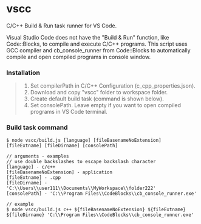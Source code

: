 # vscc
C/C++ Build &amp; Run task runner for VS Code.

Visual Studio Code does not have the "Build & Run" function, like Code::Blocks, to compile and execute C/C++ programs. This script uses GCC compiler and cb_console_runner from Code::Blocks to automatically compile and open compiled programs in console window.

### Installation
> 1) Set compilerPath in C/C++ Configuration (c_cpp_properties.json).
> 2) Download and copy "vscc" folder to workspace folder.
> 3) Create default build task (command is shown below).
> 4) Set consolePath. Leave empty if you want to open compiled programs in VS Code terminal.

### Build task command
    $ node vscc/build.js [language] [fileBasenameNoExtension] [fileExtname] [fileDirname] [consolePath]
    
    // arguments - examples
    // use double backslashes to escape backslash character
    [language] - c/c++
    [fileBasenameNoExtension] - application
    [fileExtname] - .cpp
    [fileDirname] - 'C:\\Users\\user111\\Documents\\MyWorkspace\\folder222'
    [consolePath] - 'C:\\Program Files\\CodeBlocks\\cb_console_runner.exe'
    
    // example
    $ node vscc/build.js c++ ${fileBasenameNoExtension} ${fileExtname} ${fileDirname} 'C:\\Program Files\\CodeBlocks\\cb_console_runner.exe'
